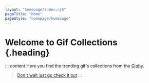 ```yaml
---
layout: "homepage/index.njk"
pageTitle: "Home"
pageStyle: "homepage/homepage"
---
```


# Welcome to Gif Collections {.heading}
::: content
 Here you find the trending gif's collections from the [Giphy](https://giphy.com/about "Giphy.com").
 >[Don't wait just go check it out](/en-us/gifs/0 "gifs page") 
:::